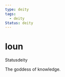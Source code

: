 ```yaml
---
type: deity
tags:
  - deity
Status: deity
---
```

# Ioun
<span class="dataview inline-field"><span class="inline-field-key">Status</span><span class="inline-field-value">deity</span></span>

The goddess of knowledge.